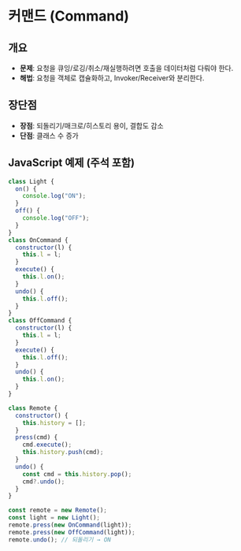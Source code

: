 # 커맨드 (Command)

## 개요

- **문제**: 요청을 큐잉/로깅/취소/재실행하려면 호출을 데이터처럼 다뤄야 한다.
- **해법**: 요청을 객체로 캡슐화하고, Invoker/Receiver와 분리한다.

## 장단점

- **장점**: 되돌리기/매크로/히스토리 용이, 결합도 감소
- **단점**: 클래스 수 증가

## JavaScript 예제 (주석 포함)

```javascript
class Light {
  on() {
    console.log("ON");
  }
  off() {
    console.log("OFF");
  }
}
class OnCommand {
  constructor(l) {
    this.l = l;
  }
  execute() {
    this.l.on();
  }
  undo() {
    this.l.off();
  }
}
class OffCommand {
  constructor(l) {
    this.l = l;
  }
  execute() {
    this.l.off();
  }
  undo() {
    this.l.on();
  }
}

class Remote {
  constructor() {
    this.history = [];
  }
  press(cmd) {
    cmd.execute();
    this.history.push(cmd);
  }
  undo() {
    const cmd = this.history.pop();
    cmd?.undo();
  }
}

const remote = new Remote();
const light = new Light();
remote.press(new OnCommand(light));
remote.press(new OffCommand(light));
remote.undo(); // 되돌리기 → ON
```

